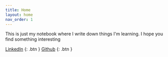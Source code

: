 ```yaml
---
title: Home
layout: home
nav_order: 1
---
```


This is just my notebook where I write down things I'm learning. 
I hope you find something interesting

[LinkedIn][1] {: .btn }
[Github][2] {: .btn }

[1]: https://www.linkedin.com/in/hovanvydut/
[2]: https://github.com/hovanvydut